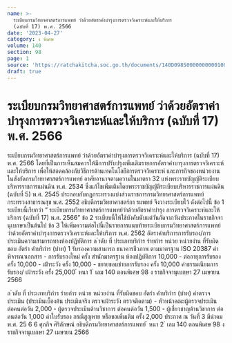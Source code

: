 ```yaml
---
name: >-
  ระเบียบกรมวิทยาศาสตร์การแพทย์ ว่าด้วยอัตราค่าบำรุงการตรวจวิเคราะห์และให้บริการ
  (ฉบับที่ 17) พ.ศ. 2566
date: '2023-04-27'
category: ง พิเศษ
volume: 140
section: 98
page: 1
source: 'https://ratchakitcha.soc.go.th/documents/140D098S0000000000100.pdf'
draft: true
---
```


# ระเบียบกรมวิทยาศาสตร์การแพทย์ ว่าด้วยอัตราค่าบำรุงการตรวจวิเคราะห์และให้บริการ (ฉบับที่ 17) พ.ศ. 2566

ระเบียบกรมวิทยาศาสตร์การแพทย์ ว่าด้วยอัตราค่าบำรุงการตรวจวิเคราะห์และให้บริการ (ฉบับที่ 17) พ.ศ. 2566 โดยที่เป็นการเห็นสมควรให้มีการปรับปรุงเพิ่มเติมรายการอัตราค่าบารุงการตรวจวิเคราะห์ และให้บริการ เพื่อให้สอดคล้องกับวิธีการด้านเทคโนโลยีการตรวจวิเคราะห์ และภารกิจของหน่วยงาน ในสังกัดกรมวิทยาศาสตร์การแพทย์ อาศัยอานาจตามความในมาตรา 32 แห่งพระราชบัญญัติระเบียบบริหารราชการแผ่นดิน พ.ศ. 2534 ซึ่งแก้ไขเพิ่มเติมโดยพระราชบัญญัติระเบียบบริหารราชการแผ่นดิน (ฉบับที่ 5) พ.ศ. 2545 ประกอบกับกฎกระทรวงแบ่งส่วนราชการกรมวิทยาศาสตร์การแพทย์ กระทรวงสาธารณสุข พ.ศ. 2552 อธิบดีกรมวิทยาศาสตร์กา รแพทย์ จึงวางระเบียบไว้ ดังต่อไปนี้ ข้อ 1 ระเบียบนี้เรียกว่า “ ระเบียบกรมวิทยาศาสตร์การแพทย์ว่าด้วยอัตราค่าบำรุง การตรวจวิเคราะห์และให้บริการ (ฉบับที่ 17) พ.ศ. 2566” ข้อ 2 ระเบียบนี้ให้ใช้บังคับนับแต่วันถัดจากวันประกาศในราชกิจจานุเบกษาเป็นต้นไป ข้อ 3 ให้เพิ่มความต่อไปนี้เป็นรายการแนบท้ายระเบียบกรมวิทยาศาสตร์การแพทย์ ว่าด้วยอัตราค่าบำรุงการตรวจวิเคราะห์และให้บริการ พ.ศ. 2562 อัตราค่าบริการการรับรอง/การประเมินความสามารถทางห้องปฏิบัติการ ล ําดับ ที่ ประเภทบริกําร รํายกําร หน่วย หน่วยงําน ที่รับผิดชอบ อัตรํา ค่ําบริกําร (บําท) 1 รับรองความสามารถ ธนาคารชีวภาพ ตามมาตรฐาน ISO 20387 ค่าพิจารณาเอกสาร - การรับรองใหม่ ครั้ง สำนักมาตรฐาน ห้องปฏิบัติการ 10,000 - ต่ออายุการรับรอง ครั้ง 10,000 - เฝ้าระวัง ครั้ง 10,000 - ขยายขอบข่ายการรับรอง ครั้ง 10,000 ค่าธรรมเนียมการรับรอง/ เฝ้าระวัง ครั้ง 25,000 ้ หนา 1 ่ เลม 140 ตอนพิเศษ 98 ง ราชกิจจานุเบกษา 27 เมษายน 2566

ล ําดับ ที่ ประเภทบริกําร รํายกําร หน่วย หน่วยงําน ที่รับผิดชอบ อัตรํา ค่ําบริกําร (บําท) ค่าตรวจประเมิน (ประเมินเบื้องต้น ประเมินจริง ตรวจเฝ้าระวัง ตรวจติดตาม) - หัวหน้าคณะผู้ตรวจประเมิน ต่อคนต่อวัน 2,000 - ผู้ตรวจประเมินด้านวิชาการ ต่อคนต่อวัน 1,500 - ผู้เชี่ยวชาญด้านวิชาการ ต่อคนต่อวัน 1,000 ค่าใบรับรอง กรณีสูญหาย หรือขอเพิ่มเติม ครั้ง 2,000 ประกาศ ณ วันที่ 3 มีนำคม พ.ศ. 25 6 6 ศุภกิจ ศิริลักษณ์ อธิบดีกรมวิทยาศาสตร์การแพทย์ ้ หนา 2 ่ เลม 140 ตอนพิเศษ 98 ง ราชกิจจานุเบกษา 27 เมษายน 2566
